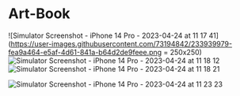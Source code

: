 # Art-Book

![Simulator Screenshot - iPhone 14 Pro - 2023-04-24 at 11 17 41](https://user-images.githubusercontent.com/73194842/233939979-fea9a464-e5af-4d61-841a-b64d2de9feee.png = 250x250) 
![Simulator Screenshot - iPhone 14 Pro - 2023-04-24 at 11 18 12](https://user-images.githubusercontent.com/73194842/233940117-e2a8ed2f-60ea-4d73-bb5b-e8b388c5c6a8.png)
![Simulator Screenshot - iPhone 14 Pro - 2023-04-24 at 11 18 21](https://user-images.githubusercontent.com/73194842/233940003-62d3e9a2-85a2-4d63-ba37-8dc5ea051ef1.png)

![Simulator Screenshot - iPhone 14 Pro - 2023-04-24 at 11 23 23](https://user-images.githubusercontent.com/73194842/233940582-0cb7db6b-0c73-4ae8-aefd-6dbc9b95b9cd.png)
